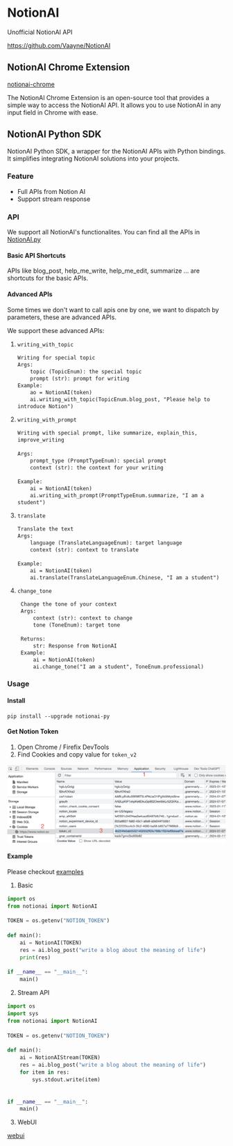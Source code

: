 # NotionAI
Unofficial NotionAI API

https://github.com/Vaayne/NotionAI

## NotionAI Chrome Extension

 [notionai-chrome](./notionai-chrome)

The NotionAI Chrome Extension is an open-source tool that provides a simple way to access the NotionAI API. It allows you to use NotionAI in any input field in Chrome with ease.


## NotionAI Python SDK

NotionAI Python SDK, a wrapper for the NotionAI APIs with Python bindings. It simplifies integrating NotionAI solutions into your projects.


### Feature

- Full APIs from Notion AI
- Support stream response

### API

We support all NotionAI's functionalites. You can find all the APIs in [NotionAI.py](./notionai/notionai.py)

#### Basic API Shortcuts

APIs like blog_post, help_me_write, help_me_edit, summarize ... are shortcuts for the basic APIs.

#### Advanced APIs

Some times we don't want to call apis one by one, we want to dispatch by parameters, these are advanced APIs.

We support these advanced APIs:


1. `writing_with_topic`
    ```
    Writing for special topic
    Args:
        topic (TopicEnum): the special topic
        prompt (str): prompt for writing
    Example:
        ao = NotionAI(token)
        ai.writing_with_topic(TopicEnum.blog_post, "Please help to introduce Notion")
    ```
2. `writing_with_prompt`
    ```
    Writing with special prompt, like summarize, explain_this, improve_writing

    Args:
        prompt_type (PromptTypeEnum): special prompt
        context (str): the context for your writing

    Example:
        ai = NotionAI(token)
        ai.writing_with_prompt(PromptTypeEnum.summarize, "I am a student")
    ```
3. `translate`
    ```
    Translate the text
    Args:
        language (TranslateLanguageEnum): target language
        context (str): context to translate

    Example:
        ai = NotionAI(token)
        ai.translate(TranslateLanguageEnum.Chinese, "I am a student")
    ```
4. `change_tone`
   ```
    Change the tone of your context
    Args:
        context (str): context to change
        tone (ToneEnum): target tone

    Returns:
        str: Response from NotionAI
    Example:
        ai = NotionAI(token)
        ai.change_tone("I am a student", ToneEnum.professional)
   ```

### Usage

#### Install

```
pip install --upgrade notionai-py
```

#### Get Notion Token

1. Open Chrome / Firefix DevTools
2. Find Cookies and copy value for `token_v2`

![](./docs/images/get_notion_token.png)

#### Example

Please checkout [examples](./examples/)

1. Basic

```python
import os
from notionai import NotionAI

TOKEN = os.getenv("NOTION_TOKEN")

def main():
    ai = NotionAI(TOKEN)
    res = ai.blog_post("write a blog about the meaning of life")
    print(res)

if __name__ == "__main__":
    main()

```

2. Stream API

```python
import os
import sys
from notionai import NotionAI

TOKEN = os.getenv("NOTION_TOKEN")

def main():
    ai = NotionAIStream(TOKEN)
    res = ai.blog_post("write a blog about the meaning of life")
    for item in res:
        sys.stdout.write(item)


if __name__ == "__main__":
    main()
```


3. WebUI

[webui](./examples/webui/README.md)
